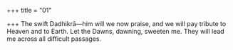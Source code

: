 +++
title = "01"

+++
The swift Dadhikrā—him will we now praise, and we will pay tribute to  Heaven and to Earth.
Let the Dawns, dawning, sweeten me. They will lead me across all
difficult passages.